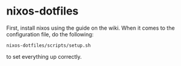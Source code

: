 nixos-dotfiles
==============

First, install nixos using the guide on the wiki. When it comes to the
configuration file, do the following:

    

    

    nixos-dotfiles/scripts/setup.sh

to set everything up correctly.
